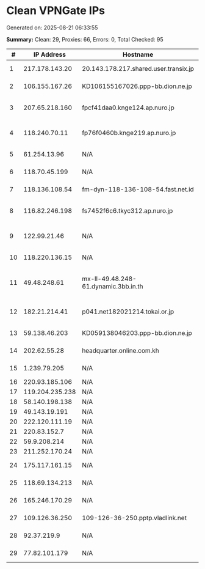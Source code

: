 # Clean VPNGate IPs
Generated on: 2025-08-21 06:33:55

**Summary:** Clean: 29, Proxies: 66, Errors: 0, Total Checked: 95

| # | IP Address | Hostname | Type | Country | Provider |
|---|------------|----------|------|---------|----------|
| 1 | 217.178.143.20 | 20.143.178.217.shared.user.transix.jp | Business | JP | INTERNET MULTIFEED CO. |
| 2 | 106.155.167.26 | KD106155167026.ppp-bb.dion.ne.jp | Business | JP | KDDI CORPORATION |
| 3 | 207.65.218.160 | fpcf41daa0.knge124.ap.nuro.jp | Wireless | JP | Sony Network Communications Inc. |
| 4 | 118.240.70.11 | fp76f0460b.knge219.ap.nuro.jp | Business | JP | Sony Network Communications Inc. |
| 5 | 61.254.13.96 | N/A | Business | KR | SK Broadband Co Ltd |
| 6 | 118.70.45.199 | N/A | Residential | VN | FPT Telecom Company |
| 7 | 118.136.108.54 | fm-dyn-118-136-108-54.fast.net.id | Business | ID | Linknet-Fastnet ASN |
| 8 | 116.82.246.198 | fs7452f6c6.tkyc312.ap.nuro.jp | Business | JP | Sony Network Communications Inc. |
| 9 | 122.99.21.46 | N/A | Business | TW | Hoshin Multimedia Center Inc. |
| 10 | 118.220.136.15 | N/A | Business | KR | SK Broadband Co Ltd |
| 11 | 49.48.248.61 | mx-ll-49.48.248-61.dynamic.3bb.in.th | Residential | TH | Triple T Broadband Public Company Limited |
| 12 | 182.21.214.41 | p041.net182021214.tokai.or.jp | Business | JP | TOKAI Communications Corporation |
| 13 | 59.138.46.203 | KD059138046203.ppp-bb.dion.ne.jp | Business | JP | KDDI CORPORATION |
| 14 | 202.62.55.28 | headquarter.online.com.kh | Business | KH | COGETEL Co., Ltd |
| 15 | 1.239.79.205 | N/A | Business | KR | SK Broadband Co Ltd |
| 16 | 220.93.185.106 | N/A | Business | KR | Korea Telecom |
| 17 | 119.204.235.238 | N/A | Business | KR | Korea Telecom |
| 18 | 58.140.198.138 | N/A | Residential | KR | DLIVE |
| 19 | 49.143.19.191 | N/A | Wireless | KR | Kumho Cable |
| 20 | 222.120.111.19 | N/A | Business | KR | Korea Telecom |
| 21 | 220.83.152.7 | N/A | Business | KR | Korea Telecom |
| 22 | 59.9.208.214 | N/A | Business | KR | Korea Telecom |
| 23 | 211.252.170.24 | N/A | Wireless | KR | Korea Telecom |
| 24 | 175.117.161.15 | N/A | Residential | KR | SK Broadband Co Ltd |
| 25 | 118.69.134.213 | N/A | Business | VN | FPT Telecom Company |
| 26 | 165.246.170.29 | N/A | Business | KR | INHA UNIVERSITY |
| 27 | 109.126.36.250 | 109-126-36-250.pptp.vladlink.net | Wireless | RU | Krivets Sergey Sergeevich |
| 28 | 92.37.219.9 | N/A | Residential | RU | PJSC Rostelecom |
| 29 | 77.82.101.179 | N/A | Residential | RU | PJSC Rostelecom |
